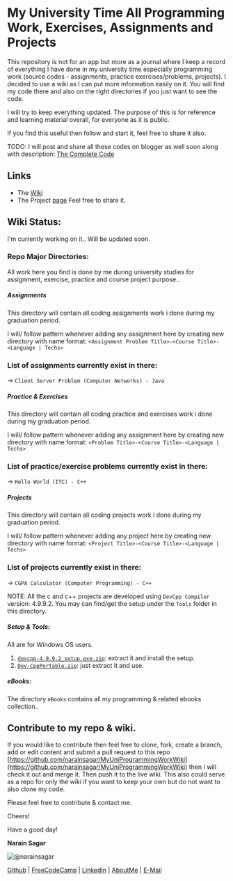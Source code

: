 # My University Time All Programming Work, Exercises, Assignments and Projects

This repository is not for an app but more as a journal where I keep a record of everything I have done in my university time especially programming work (source codes - assignments, practice exercises/problems, projects). I decided to use a wiki as I can put more information easily on it. You will find my code there and also on the right directories if you just want to see the code.

I will try to keep everything updated. The purpose of this is for reference and learning material overall, for everyone as it is public.

If you find this useful then follow and start it, feel free to share it also.

TODO: I will post and share all these codes on blogger as well soon along with description: [The Complete Code](https://www.thecompletecode.blogspot.com/)

## Links
- The [Wiki](https://github.com/narainsagar/free-my-university-programming-work-and-assignments/wiki)
- The Project [page](http://narainsagar.github.io/free-my-university-programming-work-and-assignments) Feel free to share it.


## Wiki Status:
I'm currently working on it.. Will be updated soon.

### Repo Major Directories:
All work here you find is done by me during university studies for assignment, exercise, practice and course project purpose..

##### Assignments
This directory will contain all coding assignments work i done during my graduation period.

I will/ follow pattern whenever adding any assignment here by creating new directory with name format: 
`<Assignment Problem Title>-<Course Title>-<Language | Techs>`

### List of assignments currently exist in there:

-> `Client Server Problem (Computer Networks) - Java`

##### Practice & Exercises
This directory will contain all coding practice and exercises work i done during my graduation period.

I will/ follow pattern whenever adding any assignment here by creating new directory with name format: 
`<Problem Title>-<Course Title>-<Language | Techs>`

### List of practice/exercise problems currently exist in there:

-> `Hello World (ITC) - C++`

##### Projects
This directory will contain all coding projects work i done during my graduation period.

I will/ follow pattern whenever adding any project here by creating new directory with name format: 
`<Project Title>-<Course Title>-<Language | Techs>`

### List of projects currently exist in there:

-> `CGPA Calculator (Computer Programming) - C++`

NOTE: All the c and c++ projects are developed using `DevCpp Compiler` version: 4.9.9.2. You may can find/get the setup under the `Tools` folder in this directory.

##### Setup & Tools:
All are for Windows OS users.

1. [`devcpp-4.9.9.2_setup.exe.zip`](https://www.dropbox.com/s/2uofyetzhq2lpq3/devcpp-4.9.9.2_setup.exe.zip?dl=0): extract it and install the setup.
2. [`Dev-CppPortable.zip`](https://www.dropbox.com/s/xdaqdxg3opoxrxa/Dev-CppPortable.zip?dl=0): just extract it and use.


##### eBooks:
The directory `eBooks` contains all my programming & related ebooks collection..


## Contribute to my repo & wiki.
If you would like to contribute then feel free to clone, fork, create a branch, add or edit content and submit a pull request to this repo [https://github.com/narainsagar/MyUniProgrammingWorkWiki](https://github.com/narainsagar/MyUniProgrammingWorkWiki) then I will check it out and merge it. Then push it to the live wiki. This also could serve as a  repo for only the wiki if you want to keep your own but do not want to also clone my code.


Please feel free to contribute & contact me.

Cheers!

Have a good day!

**Narain Sagar**

![@narainsagar](https://avatars0.githubusercontent.com/narainsagar?&s=128)

[Github](https://github.com/narainsagar) | [FreeCodeCamp](http://www.freecodecamp.com/narainsagar) | [LinkedIn](https://www.linkedin.com/pk/narainsagar) | [AboutMe](https://about.me/narainsagar) | [E-Mail](mailto:thecompletecode@gmail.com)



